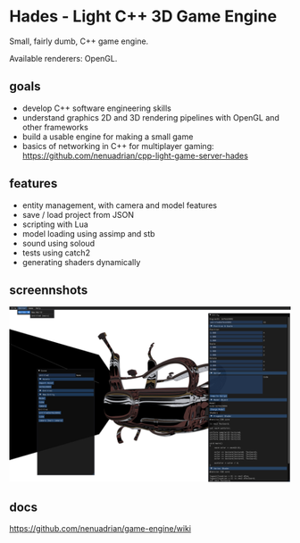 # Hades - Light C++ 3D Game Engine 

Small, fairly dumb, C++ game engine. 

Available renderers: OpenGL.

## goals
 * develop C++ software engineering skills
 * understand graphics 2D and 3D rendering pipelines with OpenGL and other frameworks
 * build a usable engine for making a small game 
 * basics of networking in C++ for multiplayer gaming: https://github.com/nenuadrian/cpp-light-game-server-hades

## features

 * entity management, with camera and model features
 * save / load project from JSON
 * scripting with Lua
 * model loading using assimp and stb
 * sound using soloud
 * tests using catch2
 * generating shaders dynamically

## screennshots

![Screen](docs/screen.jpg)

## docs 

https://github.com/nenuadrian/game-engine/wiki


